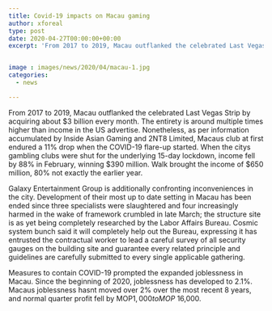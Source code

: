 ```yaml
---
title: Covid-19 impacts on Macau gaming
author: xforeal 
type: post
date: 2020-04-27T00:00:00+00:00
excerpt: 'From 2017 to 2019, Macau outflanked the celebrated Last Vegas Strip by acquiring about $3 billion for every month '


image : images/news/2020/04/macau-1.jpg
categories:
  - news

---
```

From 2017 to 2019, Macau outflanked the celebrated Last Vegas Strip by acquiring about $3 billion every month. The entirety is around multiple times higher than income in the US advertise. Nonetheless, as per information accumulated by Inside Asian Gaming and 2NT8 Limited, Macaus club at first endured a 11&percnt; drop when the COVID-19 flare-up started. When the citys gambling clubs were shut for the underlying 15-day lockdown, income fell by 88&percnt; in February, winning $390 million. Walk brought the income of $650 million, 80&percnt; not exactly the earlier year. 

Galaxy Entertainment Group is additionally confronting inconveniences in the city. Development of their most up to date setting in Macau has been ended since three specialists were slaughtered and four increasingly harmed in the wake of framework crumbled in late March; the structure site is as yet being completely researched by the Labor Affairs Bureau. Cosmic system bunch said it will completely help out the Bureau, expressing it has entrusted the contractual worker to lead a careful survey of all security gauges on the building site and guarantee every related principle and guidelines are carefully submitted to every single applicable gathering. 

Measures to contain COVID-19 prompted the expanded joblessness in Macau. Since the beginning of 2020, joblessness has developed to 2.1&percnt;. Macaus joblessness hasnt moved over 2&percnt; over the most recent 8 years, and normal quarter profit fell by MOP$1,000 to MOP$ 16,000.